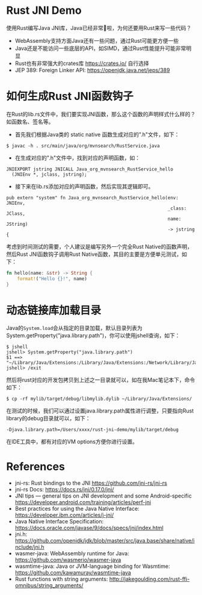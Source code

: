 Rust JNI Demo
=============

使用Rust编写Java JNI库，Java已经非常🐂啦，为何还要用Rust来写一些代码？

* WebAssembly支持方面Java还有一些问题，通过Rust可能更方便一些
* Java还是不能访问一些底层的API，如SIMD，通过Rust性能提升可能非常明显
* Rust也有非常强大的crates库 https://crates.io/ 自行选择
* JEP 389: Foreign Linker API: https://openjdk.java.net/jeps/389

# 如何生成Rust JNI函数钩子
在Rust的lib.rs文件中，我们要实现JNI函数，那么这个函数的声明样式什么样的？ 如函数名、签名等。

* 首先我们根据Java类的 static native 函数生成对应的".h"文件，如下：

```
$ javac -h . src/main/java/org/mvnsearch/RustService.java
```

* 在生成对应的".h"文件中，找到对应的声明函数，如：

```
JNIEXPORT jstring JNICALL Java_org_mvnsearch_RustService_hello
  (JNIEnv *, jclass, jstring);
```

* 接下来在lib.rs添加对应的声明函数，然后实现其逻辑即可。

```
pub extern "system" fn Java_org_mvnsearch_RustService_hello(env: JNIEnv,
                                                            _class: JClass,
                                                            name: JString)
                                                            -> jstring {
```

考虑到时间测试的需要，个人建议是编写另外一个完全Rust Native的函数声明，然后Rust JNI函数钩子调用Rust Native函数，其目的主要是方便单元测试，如下：

```rust
fn hello(name: &str) -> String {
    format!("Hello {}!", name)
}
```

# 动态链接库加载目录
Java的`System.load`会从指定的目录加载，默认目录列表为System.getProperty("java.library.path")，你可以使用jshell查询，如下：

```
$ jshell
jshell> System.getProperty("java.library.path")
$1 ==> "~/Library/Java/Extensions:/Library/Java/Extensions:/Network/Library/Java/Extensions:/System/Library/Java/Extensions:/usr/lib/java:."
jshell> /exit
```

然后将rust对应的开发包拷贝到上述之一目录就可以，如在我Mac笔记本下，命令如下：

```
$ cp -rf mylib/target/debug/libmylib.dylib ~/Library/Java/Extensions/
```

在测试的时候，我们可以通过设置java.library.path属性进行调整，只要指向Rust library的debug目录就可以，如下：

```
-Djava.library.path=/Users/xxxx/rust-jni-demo/mylib/target/debug
```

在IDE工具中，都有对应的VM options方便你进行设置。

# References

* jni-rs: Rust bindings to the JNI https://github.com/jni-rs/jni-rs
* jni-rs Docs:  https://docs.rs/jni/0.17.0/jni/
* JNI tips — general tips on JNI development and some Android-specific https://developer.android.com/training/articles/perf-jni
* Best practices for using the Java Native Interface: https://developer.ibm.com/articles/j-jni/
* Java Native Interface Specification: https://docs.oracle.com/javase/9/docs/specs/jni/index.html
* jni.h: https://github.com/openjdk/jdk/blob/master/src/java.base/share/native/include/jni.h
* wasmer-java: WebAssembly runtime for Java: https://github.com/wasmerio/wasmer-java
* wasmtime-java: Java or JVM-language binding for Wasmtime: https://github.com/kawamuray/wasmtime-java
* Rust functions with string arguments: http://jakegoulding.com/rust-ffi-omnibus/string_arguments/



